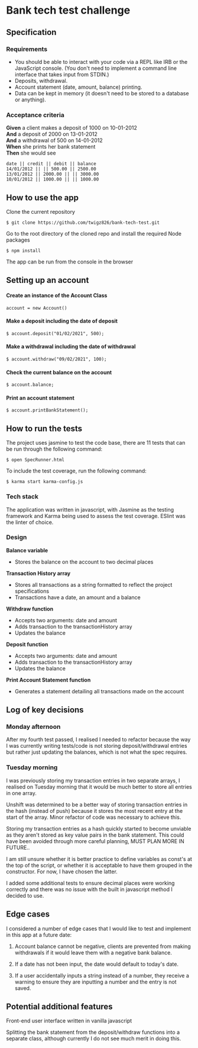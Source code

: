 # Bank tech test challenge

## Specification

### Requirements

* You should be able to interact with your code via a REPL like IRB or the JavaScript console.  (You don't need to implement a command line interface that takes input from STDIN.)
* Deposits, withdrawal.
* Account statement (date, amount, balance) printing.
* Data can be kept in memory (it doesn't need to be stored to a database or anything).

### Acceptance criteria

**Given** a client makes a deposit of 1000 on 10-01-2012  
**And** a deposit of 2000 on 13-01-2012  
**And** a withdrawal of 500 on 14-01-2012  
**When** she prints her bank statement  
**Then** she would see

```
date || credit || debit || balance
14/01/2012 || || 500.00 || 2500.00
13/01/2012 || 2000.00 || || 3000.00
10/01/2012 || 1000.00 || || 1000.00
```

## How to use the app

Clone the current repository

```
$ git clone https://github.com/twigz826/bank-tech-test.git
```

Go to the root directory of the cloned repo and install the required Node packages

```
$ npm install
```

The app can be run from the console in the browser


## Setting up an account

#### Create an instance of the Account Class


```
account = new Account()
```

#### Make a deposit including the date of deposit

```
$ account.deposit("01/02/2021", 500);
```

#### Make a withdrawal including the date of withdrawal

```
$ account.withdraw("09/02/2021", 100);
```

#### Check the current balance on the account

```
$ account.balance;
```

#### Print an account statement

```
$ account.printBankStatement();
```

## How to run the tests

The project uses jasmine to test the code base, there are 11 tests that can be run through the following command:

```
$ open SpecRunner.html
```

To include the test coverage, run the following command:

```
$ karma start karma-config.js
```

### Tech stack

The application was written in javascript, with Jasmine as the testing framework and Karma being used to assess the test coverage. ESlint was the linter of choice.

### Design

**Balance variable**  
- Stores the balance on the account to two decimal places

**Transaction History array**  
- Stores all transactions as a string formatted to reflect the project specifications   
- Transactions have a date, an amount and a balance

**Withdraw function**  
- Accepts two arguments: date and amount   
- Adds transaction to the transactionHistory array
- Updates the balance

**Deposit function**  
- Accepts two arguments: date and amount   
- Adds transaction to the transactionHistory array
- Updates the balance

**Print Account Statement function**  
- Generates a statement detailing all transactions made on the account

## Log of key decisions

### Monday afternoon

After my fourth test passed, I realised I needed to refactor because the way I was currently writing tests/code is not storing deposit/withdrawal entries but rather just updating the balances, which is not what the spec requires.

### Tuesday morning

I was previously storing my transaction entries in two separate arrays, I realised on Tuesday morning that it would be much better to store all entries in one array.

Unshift was determined to be a better way of storing transaction entries in the hash (instead of push) because it stores the most recent entry at the start of the array. Minor refactor of code was necessary to achieve this.

Storing my transaction entries as a hash quickly started to become unviable as they aren't stored as key value pairs in the bank statement. This could have been avoided through more careful planning, MUST PLAN MORE IN FUTURE..

I am still unsure whether it is better practice to define variables as const's at the top of the script, or whether it is acceptable to have them grouped in the constructor. For now, I have chosen the latter.

I added some additional tests to ensure decimal places were working correctly and there was no issue with the built in javascript method I decided to use.

## Edge cases

I considered a number of edge cases that I would like to test and implement in this app at a future date:

  1. Account balance cannot be negative, clients are prevented from making withdrawals if it would leave them with a negative bank balance.

  2. If a date has not been input, the date would default to today's date.

  3. If a user accidentally inputs a string instead of a number, they receive a warning to ensure they are inputting a number and the entry is not saved.

## Potential additional features

Front-end user interface written in vanilla javascript

Splitting the bank statement from the deposit/withdraw functions into a separate class, although currently I do not see much merit in doing this.
